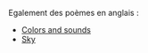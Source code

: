 Egalement des poèmes en anglais :

- [Colors and sounds](/original_texts/2024/colors_and_sounds?lang=en)
- [Sky](/original_texts/2024/sky?lang=en)
